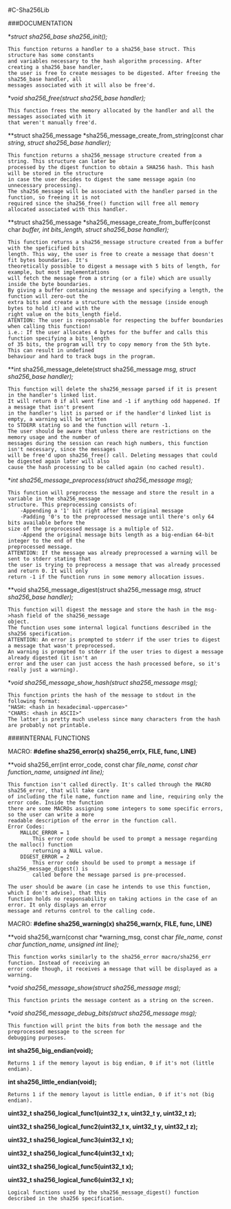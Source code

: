 #C-Sha256Lib

###DOCUMENTATION

**struct sha256_base *sha256_init();**

	This function returns a handler to a sha256_base struct. This structure has some constants
	and variables necessary to the hash algorithm processing. After creating a sha256_base handler,
	the user is free to create messages to be digested. After freeing the sha256_base handler, all
	messages associated with it will also be free'd.

**void sha256_free(struct sha256_base *handler);**

	This function frees the memory allocated by the handler and all the messages associated with it
	that weren't manually free'd.

**struct sha256_message *sha256_message_create_from_string(const char *string, struct sha256_base *handler);**

	This function returns a sha256_message structure created from a string. This structure can later be
	processed by the digest function to obtain a SHA256 hash. This hash will be stored in the structure
	in case the user decides to digest the same message again (no unnecessary processing).
	The sha256_message will be associated with the handler parsed in the function, so freeing it is not
	required since the sha256_free() function will free all memory allocated associated with this handler.

**struct sha256_message *sha256_message_create_from_buffer(const char *buffer, int bits_length, struct sha256_base *handler);**

	This function returns a sha256_message structure created from a buffer with the speficified bits
	length. This way, the user is free to create a message that doesn't fit bytes boundaries. It's
	theoretically possible to digest a message with 5 bits of length, for example, but most implementations
	will fetch the message from a string (or a file) which are usually inside the byte boundaries.
	By giving a buffer containing the message and specifying a length, the function will zero-out the
	extra bits and create a structure with the message (inside enough bytes to hold it) and with the
	right value on the bits_length field.
	ATENTION: The user is responsable for respecting the buffer boundaries when calling this function!
	i.e.: If the user allocates 4 bytes for the buffer and calls this function specifying a bits_length
	of 35 bits, the program will try to copy memory from the 5th byte. This can result in undefined
	behaviour and hard to track bugs in the program.

**int sha256_message_delete(struct sha256_message *msg, struct sha256_base *handler);**

	This function will delete the sha256_message parsed if it is present in the handler's linked list.
	It will return 0 if all went fine and -1 if anything odd happened. If a message that isn't present
	in the handler's list is parsed or if the handler'd linked list is empty, a warning will be written
	to STDERR stating so and the function will return -1.
	The user should be aware that unless there are restrictions on the memory usage and the number of
	messages during the session can reach high numbers, this function isn't necessary, since the messages
	will be free'd upon sha256_free() call. Deleting messages that could be digested again later will also
	cause the hash processing to be called again (no cached result).

**int sha256_message_preprocess(struct sha256_message *msg);**

	This function will preprocess the message and store the result in a variable in the sha256_message
	structure. This preprocessing consists of:
		-Appending a '1' bit right after the original message
		-Padding '0's to the preprocessed message until there's only 64 bits available before the
	size of the preprocessed message is a multiple of 512.
		-Append the original message bits length as a big-endian 64-bit integer to the end of the
	preprocessed message.
	ATTENTION: If the message was already preprocessed a warning will be sent to stderr stating that
	the user is trying to preprocess a message that was already processed and return 0. It will only
	return -1 if the function runs in some memory allocation issues.

**void sha256_message_digest(struct sha256_message *msg, struct sha256_base *handler);**

	This function will digest the message and store the hash in the msg->hash field of the sha256_message
	object.
	The function uses some internal logical functions described in the sha256 specification.
	ATTENTION: An error is prompted to stderr if the user tries to digest a message that wasn't preprocessed.
	An warning is prompted to stderr if the user tries to digest a message already digested (it isn't an
	error and the user can just access the hash processed before, so it's really just a warning).

**void sha256_message_show_hash(struct sha256_message *msg);**

	This function prints the hash of the message to stdout in the following format:
	"HASH: <hash in hexadecimal-uppercase>"
	"CHARS: <hash in ASCII>"
	The latter is pretty much useless since many characters from the hash are probably not printable.

####INTERNAL FUNCTIONS

MACRO:
**#define sha256_error(x) sha256_err(x, __FILE__, __func__, __LINE__)**

**void sha256_err(int error_code, const char *file_name, const char *function_name, unsigned int line);**

	This function isn't called directly. It's called through the MACRO sha256_error, that will take care
	of including the file name, function name and line, requiring only the error code. Inside the function
	there are some MACROs assigning some integers to some specific errors, so the user can write a more
	readable description of the error in the function call.
	Error Codes:
		MALLOC_ERROR = 1
			This error code should be used to prompt a message regarding the malloc() function
			returning a NULL value.
		DIGEST_ERROR = 2
			This error code should be used to prompt a message if sha256_message_digest() is
			called before the message parsed is pre-processed.

	The user should be aware (in case he intends to use this function, which I don't advise), that this
	function holds no responsability on taking actions in the case of an error. It only displays an error
	message and returns control to the calling code.

MACRO:
**#define sha256_warning(x) sha256_warn(x, __FILE__, __func__, __LINE__)**

**void sha256_warn(const char *warning_msg, const char *file_name, const char *function_name, unsigned int line);**

	This function works similarly to the sha256_error macro/sha256_err function. Instead of receiving an
	error code though, it receives a message that will be displayed as a warning.

**void sha256_message_show(struct sha256_message *msg);**

	This function prints the message content as a string on the screen.

**void sha256_message_debug_bits(struct sha256_message *msg);**

	This function will print the bits from both the message and the preprocessed message to the screen for
	debugging purposes.

**int sha256_big_endian(void);**

	Returns 1 if the memory layout is big endian, 0 if it's not (little endian).

**int sha256_little_endian(void);**

	Returns 1 if the memory layout is little endian, 0 if it's not (big endian).

**uint32_t sha256_logical_func1(uint32_t x, uint32_t y, uint32_t z);**

**uint32_t sha256_logical_func2(uint32_t x, uint32_t y, uint32_t z);**

**uint32_t sha256_logical_func3(uint32_t x);**

**uint32_t sha256_logical_func4(uint32_t x);**

**uint32_t sha256_logical_func5(uint32_t x);**

**uint32_t sha256_logical_func6(uint32_t x);**

	Logical functions used by the sha256_message_digest() function described in the sha256 specification.
